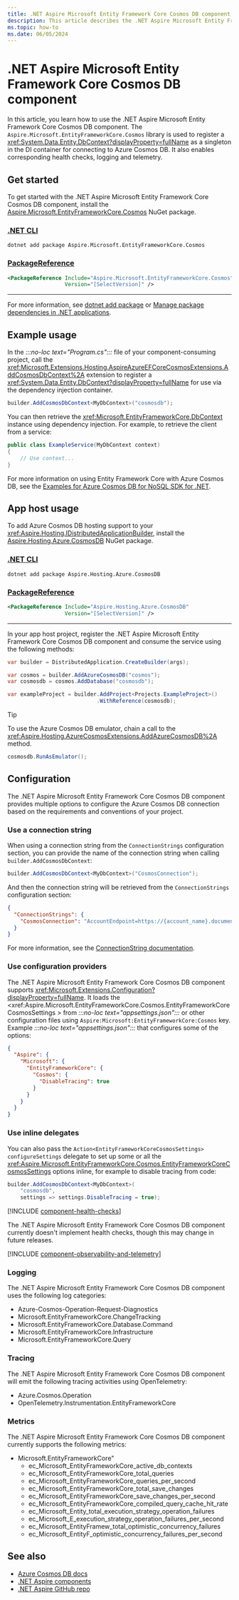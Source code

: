 ```yaml
---
title: .NET Aspire Microsoft Entity Framework Core Cosmos DB component
description: This article describes the .NET Aspire Microsoft Entity Framework Core Cosmos DB component features and capabilities.
ms.topic: how-to
ms.date: 06/05/2024
---
```


# .NET Aspire Microsoft Entity Framework Core Cosmos DB component

In this article, you learn how to use the .NET Aspire Microsoft Entity Framework Core Cosmos DB component. The `Aspire.Microsoft.EntityFrameworkCore.Cosmos` library is used to register a <xref:System.Data.Entity.DbContext?displayProperty=fullName> as a singleton in the DI container for connecting to Azure Cosmos DB. It also enables corresponding health checks, logging and telemetry.

## Get started

To get started with the .NET Aspire Microsoft Entity Framework Core Cosmos DB component, install the [Aspire.Microsoft.EntityFrameworkCore.Cosmos](https://www.nuget.org/packages/Aspire.Microsoft.EntityFrameworkCore.Cosmos) NuGet package.

### [.NET CLI](#tab/dotnet-cli)

```dotnetcli
dotnet add package Aspire.Microsoft.EntityFrameworkCore.Cosmos
```

### [PackageReference](#tab/package-reference)

```xml
<PackageReference Include="Aspire.Microsoft.EntityFrameworkCore.Cosmos"
                  Version="[SelectVersion]" />
```

---

For more information, see [dotnet add package](/dotnet/core/tools/dotnet-add-package) or [Manage package dependencies in .NET applications](/dotnet/core/tools/dependencies).

## Example usage

In the _:::no-loc text="Program.cs":::_ file of your component-consuming project, call the <xref:Microsoft.Extensions.Hosting.AspireAzureEFCoreCosmosExtensions.AddCosmosDbContext%2A> extension to register a <xref:System.Data.Entity.DbContext?displayProperty=fullName> for use via the dependency injection container.

```csharp
builder.AddCosmosDbContext<MyDbContext>("cosmosdb");
```

You can then retrieve the <xref:Microsoft.EntityFrameworkCore.DbContext> instance using dependency injection. For example, to retrieve the client from a service:

```csharp
public class ExampleService(MyDbContext context)
{
    // Use context...
}
```

For more information on using Entity Framework Core with Azure Cosmos DB, see the [Examples for Azure Cosmos DB for NoSQL SDK for .NET](/ef/core/providers/cosmos/?tabs=dotnet-core-cli).

## App host usage

To add Azure Cosmos DB hosting support to your <xref:Aspire.Hosting.IDistributedApplicationBuilder>, install the [Aspire.Hosting.Azure.CosmosDB](https://www.nuget.org/packages/Aspire.Hosting.Azure.CosmosDB) NuGet package.

### [.NET CLI](#tab/dotnet-cli)

```dotnetcli
dotnet add package Aspire.Hosting.Azure.CosmosDB
```

### [PackageReference](#tab/package-reference)

```xml
<PackageReference Include="Aspire.Hosting.Azure.CosmosDB"
                  Version="[SelectVersion]" />
```

---

In your app host project, register the .NET Aspire Microsoft Entity Framework Core Cosmos DB component and consume the service using the following methods:

```csharp
var builder = DistributedApplication.CreateBuilder(args);

var cosmos = builder.AddAzureCosmosDB("cosmos");
var cosmosdb = cosmos.AddDatabase("cosmosdb");

var exampleProject = builder.AddProject<Projects.ExampleProject>()
                            .WithReference(cosmosdb);
```

> [!TIP]
> To use the Azure Cosmos DB emulator, chain a call to the <xref:Aspire.Hosting.AzureCosmosExtensions.AddAzureCosmosDB%2A> method.
>
> ```csharp
> cosmosdb.RunAsEmulator();
> ```

## Configuration

The .NET Aspire Microsoft Entity Framework Core Cosmos DB component provides multiple options to configure the Azure Cosmos DB connection based on the requirements and conventions of your project.

### Use a connection string

When using a connection string from the `ConnectionStrings` configuration section, you can provide the name of the connection string when calling `builder.AddCosmosDbContext`:

```csharp
builder.AddCosmosDbContext<MyDbContext>("CosmosConnection");
```

And then the connection string will be retrieved from the `ConnectionStrings` configuration section:

```json
{
  "ConnectionStrings": {
    "CosmosConnection": "AccountEndpoint=https://{account_name}.documents.azure.com:443/;AccountKey={account_key};"
  }
}
```

For more information, see the [ConnectionString documentation](/azure/cosmos-db/nosql/how-to-dotnet-get-started#connect-with-a-connection-string).

### Use configuration providers

The .NET Aspire Microsoft Entity Framework Core Cosmos DB component supports <xref:Microsoft.Extensions.Configuration?displayProperty=fullName>. It loads the <xref:Aspire.Microsoft.EntityFrameworkCore.Cosmos.EntityFrameworkCoreCosmosSettings > from _:::no-loc text="appsettings.json":::_ or other configuration files using `Aspire:Microsoft:EntityFrameworkCore:Cosmos` key. Example _:::no-loc text="appsettings.json":::_ that configures some of the options:

```json
{
  "Aspire": {
    "Microsoft": {
      "EntityFrameworkCore": {
        "Cosmos": {
          "DisableTracing": true
        }
      }
    }
  }
}
```

### Use inline delegates

You can also pass the `Action<EntityFrameworkCoreCosmosSettings> configureSettings` delegate to set up some or all the <xref:Aspire.Microsoft.EntityFrameworkCore.Cosmos.EntityFrameworkCoreCosmosSettings> options inline, for example to disable tracing from code:

```csharp
builder.AddCosmosDbContext<MyDbContext>(
    "cosmosdb",
    settings => settings.DisableTracing = true);
```

[!INCLUDE [component-health-checks](../includes/component-health-checks.md)]

The .NET Aspire Microsoft Entity Framework Core Cosmos DB component currently doesn't implement health checks, though this may change in future releases.

[!INCLUDE [component-observability-and-telemetry](../includes/component-observability-and-telemetry.md)]

### Logging

The .NET Aspire Microsoft Entity Framework Core Cosmos DB component uses the following log categories:

- Azure-Cosmos-Operation-Request-Diagnostics
- Microsoft.EntityFrameworkCore.ChangeTracking
- Microsoft.EntityFrameworkCore.Database.Command
- Microsoft.EntityFrameworkCore.Infrastructure
- Microsoft.EntityFrameworkCore.Query

### Tracing

The .NET Aspire Microsoft Entity Framework Core Cosmos DB component will emit the following tracing activities using OpenTelemetry:

- Azure.Cosmos.Operation
- OpenTelemetry.Instrumentation.EntityFrameworkCore

### Metrics

The .NET Aspire Microsoft Entity Framework Core Cosmos DB component currently supports the following metrics:

- Microsoft.EntityFrameworkCore"
  - ec_Microsoft_EntityFrameworkCore_active_db_contexts
  - ec_Microsoft_EntityFrameworkCore_total_queries
  - ec_Microsoft_EntityFrameworkCore_queries_per_second
  - ec_Microsoft_EntityFrameworkCore_total_save_changes
  - ec_Microsoft_EntityFrameworkCore_save_changes_per_second
  - ec_Microsoft_EntityFrameworkCore_compiled_query_cache_hit_rate
  - ec_Microsoft_Entity_total_execution_strategy_operation_failures
  - ec_Microsoft_E_execution_strategy_operation_failures_per_second
  - ec_Microsoft_EntityFramew_total_optimistic_concurrency_failures
  - ec_Microsoft_EntityF_optimistic_concurrency_failures_per_second

## See also

- [Azure Cosmos DB docs](/azure/cosmos-db/introduction)
- [.NET Aspire components](../fundamentals/components-overview.md)
- [.NET Aspire GitHub repo](https://github.com/dotnet/aspire)
